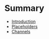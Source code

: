 # Summary

* [Introduction](README.md)
* [Placeholders](placeholders.md)
* [Channels](channels.md)


